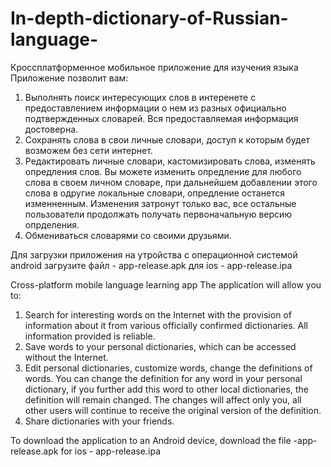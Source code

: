 # In-depth-dictionary-of-Russian-language-
Кроссплатформенное мобильное приложение для изучения языка
Приложение позволит вам:
1. Выполнять поиск интересующих слов в интеренете с предоставлением информации о нем из разных официально подтвержденных словарей. Вся предоставляемая информация достоверна.
2. Сохранять слова в свои личные словари, доступ к которым будет возможем без сети интернет.
3. Редактировать личные словари, кастомизировать слова, изменять опредления слов. Вы можете изменить опредление для любого слова в своем личном словаре, при дальнейшем добавлении этого слова в одругие локальные словари, опредление останется изменненным. Изменения затронут только вас, все остальные пользователи продолжать получать первоначальную версию опрделения.
4. Обмениваться словарями со своими друзьями.

Для загрузки приложения на утройства с операционной системой android загрузите файл  - app-release.apk
для ios - app-release.ipa


Cross-platform mobile language learning app
The application will allow you to:
1. Search for interesting words on the Internet with the provision of information about it from various officially confirmed dictionaries. All information provided is reliable.
2. Save words to your personal dictionaries, which can be accessed without the Internet.
3. Edit personal dictionaries, customize words, change the definitions of words. You can change the definition for any word in your personal dictionary, if you further add this word to other local dictionaries, the definition will remain changed. The changes will affect only you, all other users will continue to receive the original version of the definition.
4. Share dictionaries with your friends.

To download the application to an Android device, download the file -app-release.apk
for ios - app-release.ipa
